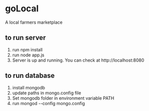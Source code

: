 # goLocal
A local farmers marketplace

## to run server
1. run npm install
2. run node app.js
3. Server is up and running. You can check at http://localhost:8080


## to run database
1. install mongodb
2. update paths in mongo.config file
3. Set mongodb folder in environment variable PATH
4. run mongod --config mongo.config
